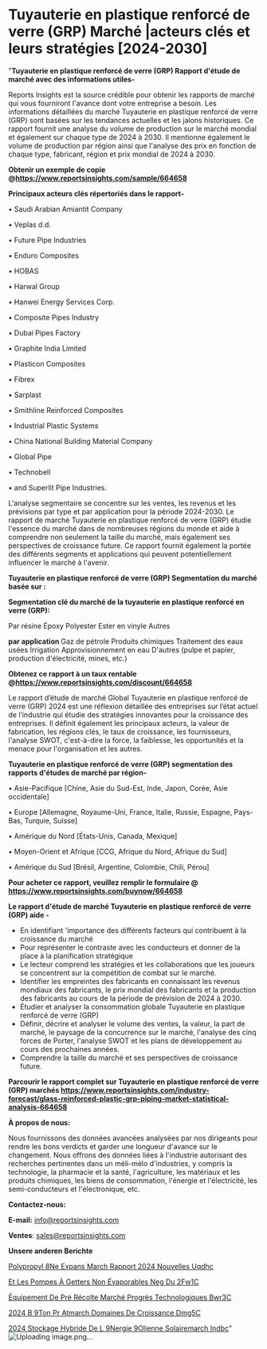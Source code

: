 # Tuyauterie en plastique renforcé de verre (GRP) Marché |acteurs clés et leurs stratégies [2024-2030]

"<strong>Tuyauterie en plastique renforcé de verre (GRP) Rapport d'étude de marché avec des informations utiles-</strong>

Reports Insights est la source crédible pour obtenir les rapports de marché qui vous fourniront l'avance dont votre entreprise a besoin. Les informations détaillées du marché Tuyauterie en plastique renforcé de verre (GRP) sont basées sur les tendances actuelles et les jalons historiques. Ce rapport fournit une analyse du volume de production sur le marché mondial et également sur chaque type de 2024 à 2030. Il mentionne également le volume de production par région ainsi que l'analyse des prix en fonction de chaque type, fabricant, région et prix mondial de 2024 à 2030.

<strong><b>Obtenir un exemple de copie @</b></strong><a href=https://www.reportsinsights.com/sample/664658><strong><b>https://www.reportsinsights.com/sample/664658</b></strong></a>

<b>Principaux acteurs clés répertoriés dans le rapport-</b>

<b> </b>• Saudi Arabian Amiantit Company

• Veplas d.d.

• Future Pipe Industries

• Enduro Composites

• HOBAS

• Harwal Group

• Hanwei Energy Services Corp.

• Composite Pipes Industry

• Dubai Pipes Factory

• Graphite India Limited

• Plasticon Composites

• Fibrex

• Sarplast

• Smithline Reinforced Composites

• Industrial Plastic Systems

• China National Building Material Company

• Global Pipe

• Technobell

• and Superlit Pipe Industries.

L'analyse segmentaire se concentre sur les ventes, les revenus et les prévisions par type et par application pour la période 2024-2030. Le rapport de marché Tuyauterie en plastique renforcé de verre (GRP) étudie l'essence du marché dans de nombreuses régions du monde et aide à comprendre non seulement la taille du marché, mais également ses perspectives de croissance future. Ce rapport fournit également la portée des différents segments et applications qui peuvent potentiellement influencer le marché à l'avenir.

<strong>Tuyauterie en plastique renforcé de verre (GRP) Segmentation du marché basée sur :</strong>

<strong> Segmentation clé du marché de la tuyauterie en plastique renforcé en verre (GRP): </strong>

Par résine
Époxy
Polyester
Ester en vinyle
Autres

<strong> par application </strong>
Gaz de pétrole
Produits chimiques
Traitement des eaux usées
Irrigation
Approvisionnement en eau
D'autres (pulpe et papier, production d'électricité, mines, etc.)

<strong><b>Obtenez ce rapport à un taux rentable @</b></strong><a href=https://www.reportsinsights.com/discount/664658><strong><b>https://www.reportsinsights.com/discount/664658</b></strong></a>

Le rapport d’étude de marché Global Tuyauterie en plastique renforcé de verre (GRP) 2024 est une réflexion détaillée des entreprises sur l’état actuel de l’industrie qui étudie des stratégies innovantes pour la croissance des entreprises. Il définit également les principaux acteurs, la valeur de fabrication, les régions clés, le taux de croissance, les fournisseurs, l'analyse SWOT, c'est-à-dire la force, la faiblesse, les opportunités et la menace pour l'organisation et les autres.

<strong>Tuyauterie en plastique renforcé de verre (GRP) segmentation des rapports d'études de marché par région-</strong>

• Asie-Pacifique [Chine, Asie du Sud-Est, Inde, Japon, Corée, Asie occidentale]

• Europe [Allemagne, Royaume-Uni, France, Italie, Russie, Espagne, Pays-Bas, Turquie, Suisse]

• Amérique du Nord [États-Unis, Canada, Mexique]

• Moyen-Orient et Afrique [CCG, Afrique du Nord, Afrique du Sud]

• Amérique du Sud [Brésil, Argentine, Colombie, Chili, Pérou]

<strong>Pour acheter ce rapport, veuillez remplir le formulaire @   <a href=https://www.reportsinsights.com/buynow/664658>https://www.reportsinsights.com/buynow/664658</a></strong>

<strong>Le rapport d'étude de marché Tuyauterie en plastique renforcé de verre (GRP) aide -</strong>
<ul>
  <li>En identifiant 'importance des différents facteurs qui contribuent à la croissance du marché</li>
  <li>Pour représenter le contraste avec les conducteurs et donner de la place à la planification stratégique</li>
  <li>Le lecteur comprend les stratégies et les collaborations que les joueurs se concentrent sur la compétition de combat sur le marché.</li>
  <li>Identifier les empreintes des fabricants en connaissant les revenus mondiaux des fabricants, le prix mondial des fabricants et la production des fabricants au cours de la période de prévision de 2024 à 2030.</li>
  <li>Étudier et analyser la consommation globale Tuyauterie en plastique renforcé de verre (GRP)</li>
  <li>Définir, décrire et analyser le volume des ventes, la valeur, la part de marché, le paysage de la concurrence sur le marché, l'analyse des cinq forces de Porter, l'analyse SWOT et les plans de développement au cours des prochaines années.</li>
  <li>Comprendre la taille du marché et ses perspectives de croissance future.</li>
</ul>

<strong>Parcourir le rapport complet sur Tuyauterie en plastique renforcé de verre (GRP) marchés <a href=https://www.reportsinsights.com/industry-forecast/glass-reinforced-plastic-grp-piping-market-statistical-analysis-664658>https://www.reportsinsights.com/industry-forecast/glass-reinforced-plastic-grp-piping-market-statistical-analysis-664658</a></strong>

<strong>À propos de nous:</strong>

Nous fournissons des données avancées analysées par nos dirigeants pour rendre les bons verdicts et garder une longueur d'avance sur le changement. Nous offrons des données liées à l'industrie autorisant des recherches pertinentes dans un méli-mélo d'industries, y compris la technologie, la pharmacie et la santé, l'agriculture, les matériaux et les produits chimiques, les biens de consommation, l'énergie et l'électricité, les semi-conducteurs et l'électronique, etc.

<strong>Contactez-nous:</strong>

<strong>E-mail:</strong> <a href=mailto:info@reportsinsights.com>info@reportsinsights.com</a>

<strong>Ventes</strong>: <a href=mailto:sales@reportsinsights.com>sales@reportsinsights.com</a>

<strong>Unsere anderen Berichte</strong>

<a href=https://www.linkedin.com/pulse/polypropyl%C3%A8ne-expans%C3%A9-march%C3%A9-rapport-2024-nouvelles-uqdhc/>Polypropyl 8Ne Expans March Rapport 2024 Nouvelles Uqdhc</a>

<a href=https://www.linkedin.com/pulse/et-les-pompes-à-getters-non-évaporables-neg-du-2fw1c/>Et Les Pompes À Getters Non Évaporables Neg Du 2Fw1C</a>

<a href=https://www.linkedin.com/pulse/équipement-de-pré-récolte-marché-progrès-technologiques-bwr3c/>Équipement De Pré Récolte Marché Progrès Technologiques Bwr3C</a>

<a href=https://www.linkedin.com/pulse/2024-b%C3%A9ton-pr%C3%AAtmarch%C3%A9-domaines-de-croissance-dmg5c/>2024 B 9Ton Pr Atmarch Domaines De Croissance Dmg5C</a>

<a href=https://www.linkedin.com/pulse/2024-stockage-hybride-de-l%C3%A9nergie-%C3%A9olienne-solairemarch%C3%A9-indbc/>2024 Stockage Hybride De L 9Nergie  9Olienne Solairemarch Indbc</a>"
![Uploading image.png…]()
